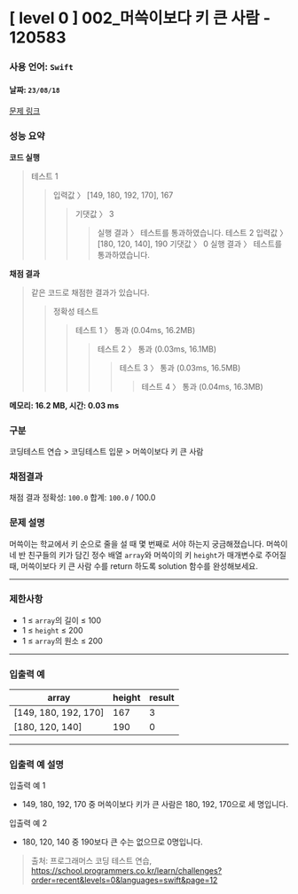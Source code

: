# [ level 0 ] 002_머쓱이보다 키 큰 사람 - 120583 
### 사용 언어: <code>Swift</code>
#### 날짜: <code>23/08/18</code>

[문제 링크](https://school.programmers.co.kr/learn/courses/30/lessons/120585?language=swift) 

### 성능 요약

**코드 실행**


>테스트 1
>>입력값 〉	[149, 180, 192, 170], 167
>>>기댓값 〉	3
>>>>실행 결과 〉	테스트를 통과하였습니다.
>테스트 2
>>입력값 〉	[180, 120, 140], 190
>>>기댓값 〉	0
>>>>실행 결과 〉	테스트를 통과하였습니다.


**채점 결과**


> 같은 코드로 채점한 결과가 있습니다.
>> 정확성  테스트
>>> 테스트 1 〉	통과 (0.04ms, 16.2MB)
>>>> 테스트 2 〉	통과 (0.03ms, 16.1MB)
>>>>> 테스트 3 〉	통과 (0.03ms, 16.5MB)
>>>>>> 테스트 4 〉	통과 (0.04ms, 16.3MB)

**메모리: 16.2 MB, 시간: 0.03 ms**

### 구분

코딩테스트 연습 > 코딩테스트 입문 > 머쓱이보다 키 큰 사람

### 채점결과

채점 결과
정확성: <code>100.0</code>
합계: <code>100.0</code> / 100.0

### 문제 설명

<p>머쓱이는 학교에서 키 순으로 줄을 설 때 몇 번째로 서야 하는지 궁금해졌습니다. 머쓱이네 반 친구들의 키가 담긴 정수 배열 <code>array</code>와 머쓱이의 키 <code>height</code>가 매개변수로 주어질 때, 머쓱이보다 키 큰 사람 수를 return 하도록 solution 함수를 완성해보세요.</p>

***

### 제한사항

* 1 ≤ <code>array</code>의 길이 ≤ 100
* 1 ≤ <code>height</code> ≤ 200
* 1 ≤ <code>array</code>의 원소 ≤ 200

***

### 입출력 예
<table class="table">
        <thead><tr>
<th> array </th>
<th> height </th>
<th> result </th>
</tr>
</thead>
        <tbody><tr>
<td> [149, 180, 192, 170] </td>
<td> 167 </td>
<td> 3 </td>
</tr>
<tr>
<td> [180, 120, 140] </td>
<td> 190 </td>
<td> 0 </td>
</tr>
</tbody>
      </table>

***

### 입출력 예 설명
입출력 예 1

* 149, 180, 192, 170 중 머쓱이보다 키가 큰 사람은 180, 192, 170으로 세 명입니다.

입출력 예 2

* 180, 120, 140 중 190보다 큰 수는 없으므로 0명입니다.

> 출처: 프로그래머스 코딩 테스트 연습, https://school.programmers.co.kr/learn/challenges?order=recent&levels=0&languages=swift&page=12